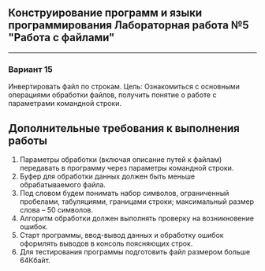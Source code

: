 ## Конструирование программ и языки программирования Лабораторная работа №5 "Работа с файлами"

___

### Вариант 15
Инвертировать файл по строкам.
Цель: Ознакомиться с основными операциями обработки файлов, получить понятие о работе с параметрами командной строки.

## Дополнительные требования к выполнения работы 
1. Параметры обработки (включая описание путей к файлам) передавать в программу через параметры командной строки.
2. Буфер для обработки данных должен быть меньше обрабатываемого файла.
3. Под словом будем понимать набор символов, ограниченный пробелами, табуляциями, границами строки; максимальный размер слова – 50 символов.
4. Алгоритм обработки должен выполнять проверку на возникновение ошибок.
5. Старт программы, ввод-вывод данных и обработку ошибок оформлять выводов в консоль поясняющих строк.
6. Для тестирования программы подготовить файл размером больше 64Кбайт.
